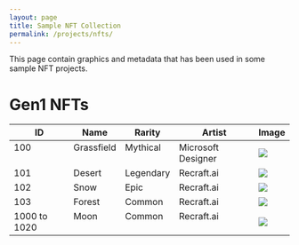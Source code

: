 ```yaml
---
layout: page
title: Sample NFT Collection
permalink: /projects/nfts/
---
```


This page contain graphics and metadata that has been used in some sample NFT projects.

# Gen1 NFTs

<table>
<thead>
<th>ID</th>
<th>Name</th>
<th>Rarity</th>
<th>Artist</th>
<th>Image</th>
</thead>
<tbody>
<tr>
  <td valign="top">100</td>
  <td valign="top">Grassfield</td>
  <td valign="top">Mythical</td>
  <td valign="top">Microsoft Designer</td>
  <td><a href="./100grassfield-full.png"><img src="./100grassfield.png"></a></td>
</tr>
<tr>
  <td valign="top">101</td>
  <td valign="top">Desert</td>
  <td valign="top">Legendary</td>
  <td valign="top">Recraft.ai</td>
  <td><a href="./101desert-full.png"><img src="./101desert.png"></a></td>
</tr>
<tr>
  <td valign="top">102</td>
  <td valign="top">Snow</td>
  <td valign="top">Epic</td>
  <td valign="top">Recraft.ai</td>
  <td><a href="./102snow-full.png"><img src="./102snow.png"></a></td>
</tr>
<tr>
  <td valign="top">103</td>
  <td valign="top">Forest</td>
  <td valign="top">Common</td>
  <td valign="top">Recraft.ai</td>
  <td><a href="./103forest-full.png"><img src="./103forest.png"></a></td>
</tr>
<tr>
  <td valign="top">1000 to 1020</td>
  <td valign="top">Moon</td>
  <td valign="top">Common</td>
  <td valign="top">Recraft.ai</td>
  <td><a href="./000moon-full.png"><img src="./000moon.png"></a></td>
</tr>

</tbody>
</table>
